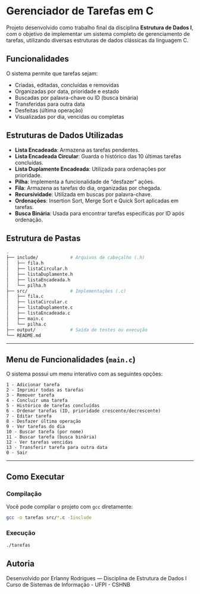 # Gerenciador de Tarefas em C

Projeto desenvolvido como trabalho final da disciplina **Estrutura de Dados I**, com o objetivo de implementar um sistema completo de gerenciamento de tarefas, utilizando diversas estruturas de dados clássicas da linguagem C.

## Funcionalidades

O sistema permite que tarefas sejam:

* Criadas, editadas, concluídas e removidas
* Organizadas por data, prioridade e estado
* Buscadas por palavra-chave ou ID (busca binária)
* Transferidas para outra data
* Desfeitas (última operação)
* Visualizadas por dia, vencidas ou completas

## Estruturas de Dados Utilizadas

* **Lista Encadeada**: Armazena as tarefas pendentes.
* **Lista Encadeada Circular**: Guarda o histórico das 10 últimas tarefas concluídas.
* **Lista Duplamente Encadeada**: Utilizada para ordenações por prioridade.
* **Pilha**: Implementa a funcionalidade de “desfazer” ações.
* **Fila**: Armazena as tarefas do dia, organizadas por chegada.
* **Recursividade**: Utilizada em buscas por palavra-chave.
* **Ordenações**: Insertion Sort, Merge Sort e Quick Sort aplicadas em tarefas.
* **Busca Binária**: Usada para encontrar tarefas específicas por ID após ordenação.

## Estrutura de Pastas

```bash
.
├── include/            # Arquivos de cabeçalho (.h)
│   ├── fila.h
│   ├── listaCircular.h
│   ├── listaDuplamente.h
│   ├── listaEncadeada.h
│   └── pilha.h
├── src/                # Implementações (.c)
│   ├── fila.c
│   ├── listaCircular.c
│   ├── listaDuplamente.c
│   ├── listaEncadeada.c
│   ├── main.c
│   └── pilha.c
├── output/             # Saída de testes ou execução
└── README.md
```

---

## Menu de Funcionalidades (`main.c`)

O sistema possui um menu interativo com as seguintes opções:

```
1 - Adicionar tarefa
2 - Imprimir todas as tarefas
3 - Remover tarefa
4 - Concluir uma tarefa
5 - Histórico de tarefas concluídas
6 - Ordenar tarefas (ID, prioridade crescente/decrescente)
7 - Editar tarefa
8 - Desfazer última operação
9 - Ver tarefas do dia
10 - Buscar tarefa (por nome)
11 - Buscar tarefa (busca binária)
12 - Ver tarefas vencidas
13 - Transferir tarefa para outra data
0 - Sair
```

---

## Como Executar

### Compilação

Você pode compilar o projeto com `gcc` diretamente:

```bash
gcc -o tarefas src/*.c -Iinclude
```

### Execução

```bash
./tarefas
```

## Autoria

Desenvolvido por Erlanny Rodrigues — Disciplina de Estrutura de Dados I
Curso de Sistemas de Informação - UFPI - CSHNB
